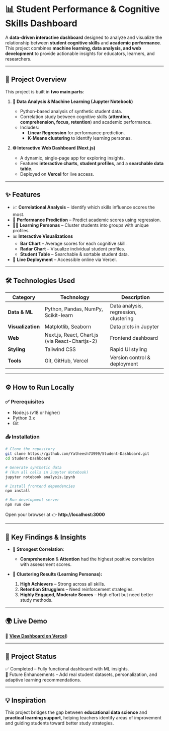 # 📊 Student Performance & Cognitive Skills Dashboard  

A **data-driven interactive dashboard** designed to analyze and visualize the relationship between **student cognitive skills** and **academic performance**. This project combines **machine learning, data analysis, and web development** to provide actionable insights for educators, learners, and researchers.  

---

## 🚀 Project Overview  
This project is built in **two main parts**:  

1. **🔬 Data Analysis & Machine Learning (Jupyter Notebook)**  
   - Python-based analysis of synthetic student data.  
   - Correlation study between cognitive skills (**attention, comprehension, focus, retention**) and academic performance.  
   - Includes:
     - **Linear Regression** for performance prediction.  
     - **K-Means clustering** to identify learning personas.  

2. **🌐 Interactive Web Dashboard (Next.js)**  
   - A dynamic, single-page app for exploring insights.  
   - Features **interactive charts**, **student profiles**, and a **searchable data table**.  
   - Deployed on **Vercel** for live access.  

---

## ✨ Features  

- 📈 **Correlational Analysis** – Identify which skills influence scores the most.  
- 🤖 **Performance Prediction** – Predict academic scores using regression.  
- 🧑‍🏫 **Learning Personas** – Cluster students into groups with unique profiles.  
- 📊 **Interactive Visualizations**  
  - **Bar Chart** – Average scores for each cognitive skill.  
  - **Radar Chart** – Visualize individual student profiles.  
  - **Student Table** – Searchable & sortable student data.  
- 🚀 **Live Deployment** – Accessible online via Vercel.  

---

## 🛠️ Technologies Used  

| Category         | Technology                 | Description |
|------------------|----------------------------|-------------|
| **Data & ML**    | Python, Pandas, NumPy, Scikit-learn | Data analysis, regression, clustering |
| **Visualization**| Matplotlib, Seaborn        | Data plots in Jupyter |
| **Web**          | Next.js, React, Chart.js (via React-Chartjs-2) | Frontend dashboard |
| **Styling**      | Tailwind CSS               | Rapid UI styling |
| **Tools**        | Git, GitHub, Vercel        | Version control & deployment |

---

## ⚙️ How to Run Locally  

### ✅ Prerequisites  
- Node.js (v18 or higher)  
- Python 3.x  
- Git  

### 📥 Installation  

```bash
# Clone the repository
git clone https://github.com/Yatheesh73999/Student-Dashboard.git
cd Student-Dashboard

# Generate synthetic data
# (Run all cells in Jupyter Notebook)
jupyter notebook analysis.ipynb  

# Install frontend dependencies
npm install  

# Run development server
npm run dev  
```

Open your browser at 👉 **http://localhost:3000**  

---

## 🔑 Key Findings & Insights  

- **📌 Strongest Correlation**:  
  - **Comprehension** & **Attention** had the highest positive correlation with assessment scores.  

- **👥 Clustering Results (Learning Personas):**  
  1. **High Achievers** – Strong across all skills.  
  2. **Retention Strugglers** – Need reinforcement strategies.  
  3. **Highly Engaged, Moderate Scores** – High effort but need better study methods.  

---

## 🌍 Live Demo  

🔗 [**View Dashboard on Vercel**](http://student-dashboard-n41t-lt0get45u-yatheesh-s-projects.vercel.app))  

---

## 📌 Project Status  

✅ Completed – Fully functional dashboard with ML insights.  
📅 Future Enhancements – Add real student datasets, personalization, and adaptive learning recommendations.  

---

## 💡 Inspiration  

This project bridges the gap between **educational data science** and **practical learning support**, helping teachers identify areas of improvement and guiding students toward better study strategies.  
